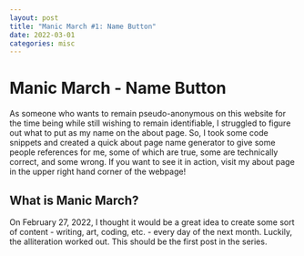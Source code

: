 ```yaml
---
layout: post
title: "Manic March #1: Name Button"
date: 2022-03-01
categories: misc
---
```


# Manic March - Name Button

As someone who wants to remain pseudo-anonymous on this website for the time being while still wishing to remain identifiable, I struggled to figure out what to put as my name on the about page. So, I took some code snippets and created a quick about page name generator to give some people references for me, some of which are true, some are technically correct, and some wrong. If you want to see it in action, visit my about page in the upper right hand corner of the webpage!

## What is Manic March?

On February 27, 2022, I thought it would be a great idea to create some sort of content - writing, art, coding, etc. - every day of the next month. Luckily, the alliteration worked out. This should be the first post in the series.
